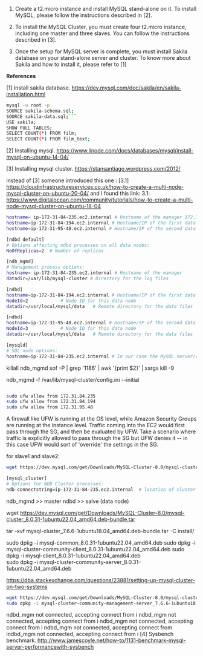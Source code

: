 1. Create a t2.micro instance and install MySQL stand-alone on it. To install MySQL, please follow the
instructions described in [2].

2. To install the MySQL Cluster, you must create four t2.micro instance, including one master and three slaves.
You can follow the instructions described in [3].

3. Once the setup for MySQL server is complete, you must install Sakila database on your stand-alone server
and cluster. To know more about Sakila and how to install it, please refer to [1] 


**References**

[1] Install sakila database. https://dev.mysql.com/doc/sakila/en/sakila-installation.html



```bash
mysql -u root -p
SOURCE sakila-schema.sql;
SOURCE sakila-data.sql;```
USE sakila;
SHOW FULL TABLES;
SELECT COUNT(*) FROM film;
SELECT COUNT(*) FROM film_text;
```


[2] Installing mysql. https://www.linode.com/docs/databases/mysql/install-mysql-on-ubuntu-14-04/

[3] Installing mysql cluster. https://stansantiago.wordpress.com/2012/


instead of [3] someone introduced this one : 
[3.1] https://cloudinfrastructureservices.co.uk/how-to-create-a-multi-node-mysql-cluster-on-ubuntu-20-04/
and I found this link: 
3.1:‌ https://www.digitalocean.com/community/tutorials/how-to-create-a-multi-node-mysql-cluster-on-ubuntu-18-04

```bash
hostname= ip-172-31-84-235.ec2.internal # Hostname of the manager 172.31.84.235
hostname=ip-172-31-84-194.ec2.internal # Hostname/IP of the first data node 172.31.84.194
hostname=ip-172-31-95-48.ec2.internal # Hostname/IP of the second data node 172.31.95.48
```


```bash
[ndbd default]
# Options affecting ndbd processes on all data nodes:
NoOfReplicas=2	# Number of replicas

[ndb_mgmd]
# Management process options:
hostname= ip-172-31-84-235.ec2.internal # Hostname of the manager
datadir=/var/lib/mysql-cluster # Directory for the log files

[ndbd]
hostname=ip-172-31-84-194.ec2.internal # Hostname/IP of the first data node
NodeId=2			# Node ID for this data node
datadir=/usr/local/mysql/data	# Remote directory for the data files

[ndbd]
hostname=ip-172-31-95-48.ec2.internal # Hostname/IP of the second data node
NodeId=3			# Node ID for this data node
datadir=/usr/local/mysql/data	# Remote directory for the data files

[mysqld]
# SQL node options:
hostname=ip-172-31-84-235.ec2.internal # In our case the MySQL server/client is on the same Droplet as the cluster manager
```

killall ndb_mgmd
sof -P | grep '1186' | awk '{print $2}' | xargs kill -9

 ndb_mgmd -f /var/lib/mysql-cluster/config.ini --initial

```bash

sudo ufw allow from 172.31.84.235
sudo ufw allow from 172.31.84.194
sudo ufw allow from 172.31.95.48
```
A firewall like UFW is running at the OS level, while Amazon Security Groups are running at the instance level. Traffic coming into the EC2 would first pass through the SG, and then be evaluated by UFW. Take a scenario where traffic is explicitly allowed to pass through the SG but UFW denies it -- in this case UFW would sort of 'override' the settings in the SG.


for slave1 and slave2:
```bash
wget https://dev.mysql.com/get/Downloads/MySQL-Cluster-8.0/mysql-cluster-community-data-node_8.0.31-1ubuntu22.04_amd64.deb

[mysql_cluster]
# Options for NDB Cluster processes:
ndb-connectstring=ip-172-31-84-235.ec2.internal  # location of cluster manager

```

ndb_mgmd >> master
ndbd >>‌ salve (data node)


wget https://dev.mysql.com/get/Downloads/MySQL-Cluster-8.0/mysql-cluster_8.0.31-1ubuntu22.04_amd64.deb-bundle.tar

tar -xvf mysql-cluster_7.6.6-1ubuntu18.04_amd64.deb-bundle.tar -C install/

sudo dpkg -i mysql-common_8.0.31-1ubuntu22.04_amd64.deb
sudo dpkg -i mysql-cluster-community-client_8.0.31-1ubuntu22.04_amd64.deb
sudo dpkg -i mysql-client_8.0.31-1ubuntu22.04_amd64.deb   
sudo dpkg -i mysql-cluster-community-server_8.0.31-1ubuntu22.04_amd64.deb


https://dba.stackexchange.com/questions/23881/setting-up-mysql-cluster-on-two-systems

```bash
wget https://dev.mysql.com/get/Downloads/MySQL-Cluster-8.0/mysql-cluster-community-management-server_8.0.31-1ubuntu22.04_amd64.deb
sudo dpkg -i mysql-cluster-community-management-server_7.6.6-1ubuntu18.04_amd64.deb
```

ndbd_mgm not connected, accepting connect from i
ndbd_mgm not connected, accepting connect from i
ndbd_mgm not connected, accepting connect from i
ndbd_mgm not connected, accepting connect from indbd_mgm not connected, accepting connect from i
[4] Sysbench benchmark. http://www.jamescoyle.net/how-to/1131-benchmark-mysql-server-performancewith-sysbench
